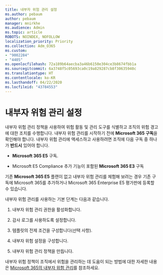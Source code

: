 ```yaml
---
title: 내부자 위험 관리 설정
ms.author: pebaum
author: pebaum
manager: mnirkhe
ms.audience: Admin
ms.topic: article
ROBOTS: NOINDEX, NOFOLLOW
localization_priority: Priority
ms.collection: Adm_O365
ms.custom:
- "9002284"
- "4405"
ms.openlocfilehash: 72a189b64aecba3a46b6150e304ce3b8674fbb1a
ms.sourcegitcommit: 6a3748f5c05693ca0c19a829287cb8f30635940c
ms.translationtype: HT
ms.contentlocale: ko-KR
ms.lasthandoff: 04/22/2020
ms.locfileid: "43784553"
---
```

# <a name="set-up-insider-risk-management"></a>내부자 위험 관리 설정

내부자 위험 관리 정책을 사용하여 위험 활동 및 관리 도구를 식별하고 조직의 위험 경고에 대한 조치를 수행합니다. 내부자 위험 관리를 시작하기 전에 **Microsoft 365 구독**을 확인해야 합니다. 내부자 위험 관리에 액세스하고 사용하려면 조직에 다음 구독 중 하나가 **반드시** 있어야 합니다.

- **Microsoft 365 E5** 구독.

- Microsoft E5 Compliance 추가 기능이 포함된 **Microsoft 365 E3** 구독

기존 **Microsoft 365 E5** 플랜이 없고 내부자 위험 관리를 체험해 보려는 경우 기존 구독에 Microsoft 365를 추가하거나 Microsoft 365 Enterprise E5 평가판에 등록할 수 있습니다.

내부자 위험 관리를 사용하는 기본 단계는 다음과 같습니다.

1. 내부자 위험 관리 권한을 활성화합니다.

2. 감사 로그를 사용하도록 설정합니다.

3. 템플릿의 전제 조건을 구성합니다(선택 사항).

4. 내부자 위험 설정을 구성합니다.

5. 내부자 위험 관리 정책을 만듭니다.

내부자 위험 정책이 조직에서 위험을 관리하는 데 도움이 되는 방법에 대한 자세한 내용은 [Microsoft 365의 내부자 위험 관리](https://go.microsoft.com/fwlink/?linkid=2123907)를 참조하세요.
